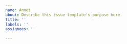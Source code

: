 ```yaml
---
name: Annet
about: Describe this issue template's purpose here.
title: ''
labels: ''
assignees: ''

---
```



